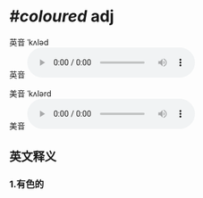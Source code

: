 # ***\#coloured*** adj
英音 ˈkʌləd  
英音
<audio src="./media/coloured1_AAC.aac" controls="controls"></audio>

美音 ˈkʌlərd  
美音
<audio src="./media/coloured2_AAC.aac" controls="controls"></audio>



  

英文释义
---
### 1.**有色的**  


